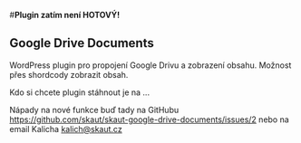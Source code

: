 #<b>Plugin zatím není HOTOVÝ!</b>
## Google Drive Documents
WordPress plugin pro propojení Google Drivu a zobrazení obsahu. Možnost přes shordcody zobrazit obsah.

Kdo si chcete plugin stáhnout je na ...

Nápady na nové funkce buď tady na GitHubu https://github.com/skaut/skaut-google-drive-documents/issues/2 nebo na email Kalicha kalich@skaut.cz
